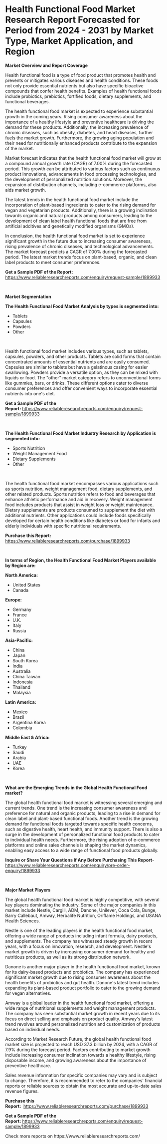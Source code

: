 <p><h1>Health Functional Food Market Research Report Forecasted for Period from 2024 -  2031 by Market Type, Market Application, and Region</h1></p><p><strong>Market Overview and Report Coverage</strong></p>
<p><p>Health functional food is a type of food product that promotes health and prevents or mitigates various diseases and health conditions. These foods not only provide essential nutrients but also have specific bioactive compounds that confer health benefits. Examples of health functional foods include probiotics, prebiotics, fortified foods, dietary supplements, and functional beverages.</p><p>The health functional food market is expected to experience substantial growth in the coming years. Rising consumer awareness about the importance of a healthy lifestyle and preventive healthcare is driving the demand for these products. Additionally, the increasing prevalence of chronic diseases, such as obesity, diabetes, and heart diseases, further fuels the market growth. Furthermore, the growing aging population and their need for nutritionally enhanced products contribute to the expansion of the market.</p><p>Market forecast indicates that the health functional food market will grow at a compound annual growth rate (CAGR) of 7.00% during the forecasted period. This growth can be attributed to various factors such as continuous product innovations, advancements in food processing technologies, and the development of personalized nutrition solutions. Moreover, the expansion of distribution channels, including e-commerce platforms, also aids market growth.</p><p>The latest trends in the health functional food market include the incorporation of plant-based ingredients to cater to the rising demand for vegan and vegetarian products. Additionally, there is a growing inclination towards organic and natural products among consumers, leading to the development of clean label health functional foods that are free from artificial additives and genetically modified organisms (GMOs).</p><p>In conclusion, the health functional food market is set to experience significant growth in the future due to increasing consumer awareness, rising prevalence of chronic diseases, and technological advancements. The market forecast predicts a CAGR of 7.00% during the forecasted period. The latest market trends focus on plant-based, organic, and clean label products to meet consumer preferences.</p></p>
<p><strong>Get a Sample PDF of the Report:</strong> <a href="https://www.reliableresearchreports.com/enquiry/request-sample/1899933">https://www.reliableresearchreports.com/enquiry/request-sample/1899933</a></p>
<p>&nbsp;</p>
<p><strong>Market Segmentation</strong></p>
<p><strong>The Health Functional Food Market Analysis by types is segmented into:</strong></p>
<p><ul><li>Tablets</li><li>Capsules</li><li>Powders</li><li>Other</li></ul></p>
<p>&nbsp;</p>
<p><p>Health functional food market includes various types, such as tablets, capsules, powders, and other products. Tablets are solid forms that contain concentrated amounts of essential nutrients and are easily consumed. Capsules are similar to tablets but have a gelatinous casing for easier swallowing. Powders provide a versatile option, as they can be mixed with liquids or food. The "other" market category refers to unconventional forms like gummies, bars, or drinks. These different options cater to diverse consumer preferences and offer convenient ways to incorporate essential nutrients into one's diet.</p></p>
<p><strong>Get a Sample PDF of the Report:</strong>&nbsp;<a href="https://www.reliableresearchreports.com/enquiry/request-sample/1899933">https://www.reliableresearchreports.com/enquiry/request-sample/1899933</a></p>
<p>&nbsp;</p>
<p><strong>The Health Functional Food Market Industry Research by Application is segmented into:</strong></p>
<p><ul><li>Sports Nutrition</li><li>Weight Management Food</li><li>Dietary Supplements</li><li>Other</li></ul></p>
<p>&nbsp;</p>
<p><p>The health functional food market encompasses various applications such as sports nutrition, weight management food, dietary supplements, and other related products. Sports nutrition refers to food and beverages that enhance athletic performance and aid in recovery. Weight management food includes products that assist in weight loss or weight maintenance. Dietary supplements are products consumed to supplement the diet with additional nutrients. Other applications could include foods specifically developed for certain health conditions like diabetes or food for infants and elderly individuals with specific nutritional requirements.</p></p>
<p><strong>Purchase this Report:</strong>&nbsp; <a href="https://www.reliableresearchreports.com/purchase/1899933">https://www.reliableresearchreports.com/purchase/1899933</a></p>
<p>&nbsp;</p>
<p><strong>In terms of Region, the Health Functional Food Market Players available by Region are:</strong></p>
<p>
    <p> <strong> North America: </strong>
        <ul>
            <li>United States</li>
            <li>Canada</li>
        </ul>
        </p> 
    <p> <strong> Europe: </strong>
        <ul>
            <li>Germany</li>
            <li>France</li>
            <li>U.K.</li>
            <li>Italy</li>
            <li>Russia</li>
        </ul>
        </p> 
    <p> <strong> Asia-Pacific: </strong>
        <ul>
            <li>China</li>
            <li>Japan</li>
            <li>South Korea</li>
            <li>India</li>
            <li>Australia</li>
            <li>China Taiwan</li>
            <li>Indonesia</li>
            <li>Thailand</li>
            <li>Malaysia</li>
        </ul>
        </p> 
    <p> <strong> Latin America: </strong>
        <ul>
            <li>Mexico</li>
            <li>Brazil</li>
            <li>Argentina Korea</li>
            <li>Colombia</li>
        </ul>
        </p> 
    <p> <strong> Middle East & Africa: </strong>
        <ul>
            <li>Turkey</li>
            <li>Saudi</li>
            <li>Arabia</li>
            <li>UAE</li>
            <li>Korea</li>
        </ul>
    </p>
    </p>
<p>&nbsp;</p>
<p><strong>What are the Emerging Trends in the Global Health Functional Food market?</strong></p>
<p><p>The global health functional food market is witnessing several emerging and current trends. One trend is the increasing consumer awareness and preference for natural and organic products, leading to a rise in demand for clean label and plant-based functional foods. Another trend is the growing demand for functional foods targeted towards specific health concerns, such as digestive health, heart health, and immunity support. There is also a surge in the development of personalized functional food products to cater to individual health needs. Furthermore, the rising adoption of e-commerce platforms and online sales channels is shaping the market dynamics, enabling easy access to a wide range of functional food products globally.</p></p>
<p><strong>Inquire or Share Your Questions If Any Before Purchasing This Report</strong>- <a href="https://www.reliableresearchreports.com/enquiry/pre-order-enquiry/1899933">https://www.reliableresearchreports.com/enquiry/pre-order-enquiry/1899933</a></p>
<p>&nbsp;</p>
<p><strong>Major Market Players</strong></p>
<p><p>The global health functional food market is highly competitive, with several key players dominating the industry. Some of the major companies in this market include Nestle, Cargill, ADM, Danone, Unilever, Coca Cola, Bunge, Barry Callebaut, Amway, Herbalife Nutrition, Oriflame Holdings, and USANA Health Sciences.</p><p>Nestle is one of the leading players in the health functional food market, offering a wide range of products including infant formula, dairy products, and supplements. The company has witnessed steady growth in recent years, with a focus on innovation, research, and development. Nestle's market growth is driven by increasing consumer demand for healthy and nutritious products, as well as its strong distribution network.</p><p>Danone is another major player in the health functional food market, known for its dairy-based products and probiotics. The company has experienced significant market growth due to rising consumer awareness about the health benefits of probiotics and gut health. Danone's latest trend includes expanding its plant-based product portfolio to cater to the growing demand for vegan alternatives.</p><p>Amway is a global leader in the health functional food market, offering a wide range of nutritional supplements and weight management products. The company has seen substantial market growth in recent years due to its focus on direct selling and emphasis on product quality. Amway's latest trend revolves around personalized nutrition and customization of products based on individual needs.</p><p>According to Market Research Future, the global health functional food market size is projected to reach USD 37.3 billion by 2024, with a CAGR of 7.9% during the forecast period. Factors contributing to market growth include increasing consumer inclination towards a healthy lifestyle, rising disposable income, and growing awareness about the importance of preventive healthcare.</p><p>Sales revenue information for specific companies may vary and is subject to change. Therefore, it is recommended to refer to the companies' financial reports or reliable sources to obtain the most accurate and up-to-date sales revenue figures.</p></p>
<p><strong>Purchase this Report:</strong>&nbsp;&nbsp;<a href="https://www.reliableresearchreports.com/purchase/1899933">https://www.reliableresearchreports.com/purchase/1899933</a></p>
<p></p>
<p><strong>Get a Sample PDF of the Report:</strong>&nbsp;<a href="https://www.reliableresearchreports.com/enquiry/request-sample/1899933">https://www.reliableresearchreports.com/enquiry/request-sample/1899933</a></p>
<p>Check more reports on https://www.reliableresearchreports.com/</p>